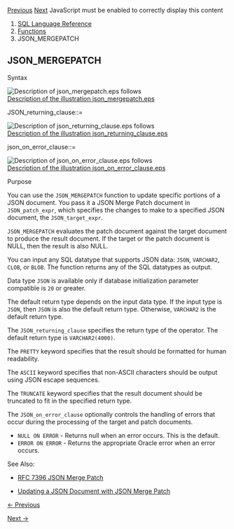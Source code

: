 [Previous](JSON_DATAGUIDE.md) [Next](JSON_OBJECT.md) JavaScript must be
enabled to correctly display this content

  1. [SQL Language Reference ](index.md)
  2. [Functions](Functions.md)
  3. JSON_MERGEPATCH

## JSON_MERGEPATCH

Syntax

  

![Description of json_mergepatch.eps
follows](https://docs.oracle.com/en/database/oracle/oracle-database/23/sqlrf/img/json_mergepatch.gif)  
[Description of the illustration
json_mergepatch.eps](img_text/json_mergepatch.md)

  

JSON_returning_clause::=

  

![Description of json_returning_clause.eps
follows](https://docs.oracle.com/en/database/oracle/oracle-database/23/sqlrf/img/json_returning_clause.gif)  
[Description of the illustration
json_returning_clause.eps](img_text/json_returning_clause.md)

  

json_on_error_clause::=

  

![Description of json_on_error_clause.eps
follows](https://docs.oracle.com/en/database/oracle/oracle-database/23/sqlrf/img/json_on_error_clause.gif)  
[Description of the illustration
json_on_error_clause.eps](img_text/json_on_error_clause.md)

  

Purpose

You can use the `JSON_MERGEPATCH` function to update specific portions of a
JSON document. You pass it a JSON Merge Patch document in `JSON_patch_expr`,
which specifies the changes to make to a specified JSON document, the
`JSON_target_expr`.

`JSON_MERGEPATCH` evaluates the patch document against the target document to
produce the result document. If the target or the patch document is NULL, then
the result is also NULL.

You can input any SQL datatype that supports JSON data: `JSON`, `VARCHAR2`,
`CLOB`, or `BLOB`. The function returns any of the SQL datatypes as output.

Data type `JSON` is available only if database initialization parameter
compatible is `20` or greater.

The default return type depends on the input data type. If the input type is
`JSON`, then `JSON` is also the default return type. Otherwise, `VARCHAR2` is
the default return type.

The `JSON_returning_clause` specifies the return type of the operator. The
default return type is `VARCHAR2(4000)`.

The `PRETTY` keyword specifies that the result should be formatted for human
readability.

The `ASCII` keyword specifies that non-ASCII characters should be output using
JSON escape sequences.

The `TRUNCATE` keyword specifies that the result document should be truncated
to fit in the specified return type.

The `JSON_on_error_clause` optionally controls the handling of errors that
occur during the processing of the target and patch documents.

  * `NULL ON ERROR` \- Returns null when an error occurs. This is the default. 
  * `ERROR ON ERROR` \- Returns the appropriate Oracle error when an error occurs. 

See Also:

  * [RFC 7396 JSON Merge Patch](https://tools.ietf.org/html/rfc7396)

  * [Updating a JSON Document with JSON Merge Patch](/pls/topic/lookup?ctx=en/database/oracle/oracle-database/23/sqlrf&id=ADJSN-GUID-31F88F28-3D92-489B-9CCD-BD1931B91F1F)


[← Previous](JSON_DATAGUIDE.md)

[Next →](JSON_OBJECT.md)
